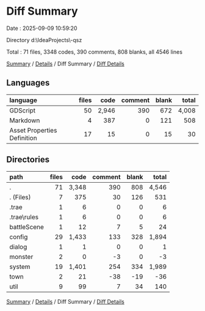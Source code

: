 # Diff Summary

Date : 2025-09-09 10:59:20

Directory d:\\IdeaProjects\\-qsz

Total : 71 files,  3348 codes, 390 comments, 808 blanks, all 4546 lines

[Summary](results.md) / [Details](details.md) / Diff Summary / [Diff Details](diff-details.md)

## Languages
| language | files | code | comment | blank | total |
| :--- | ---: | ---: | ---: | ---: | ---: |
| GDScript | 50 | 2,946 | 390 | 672 | 4,008 |
| Markdown | 4 | 387 | 0 | 121 | 508 |
| Asset Properties Definition | 17 | 15 | 0 | 15 | 30 |

## Directories
| path | files | code | comment | blank | total |
| :--- | ---: | ---: | ---: | ---: | ---: |
| . | 71 | 3,348 | 390 | 808 | 4,546 |
| . (Files) | 7 | 375 | 30 | 126 | 531 |
| .trae | 1 | 6 | 0 | 0 | 6 |
| .trae\\rules | 1 | 6 | 0 | 0 | 6 |
| battleScene | 1 | 12 | 7 | 5 | 24 |
| config | 29 | 1,433 | 133 | 328 | 1,894 |
| dialog | 1 | 1 | 0 | 0 | 1 |
| monster | 2 | 0 | -3 | 0 | -3 |
| system | 19 | 1,401 | 254 | 334 | 1,989 |
| town | 2 | 21 | -38 | -19 | -36 |
| util | 9 | 99 | 7 | 34 | 140 |

[Summary](results.md) / [Details](details.md) / Diff Summary / [Diff Details](diff-details.md)